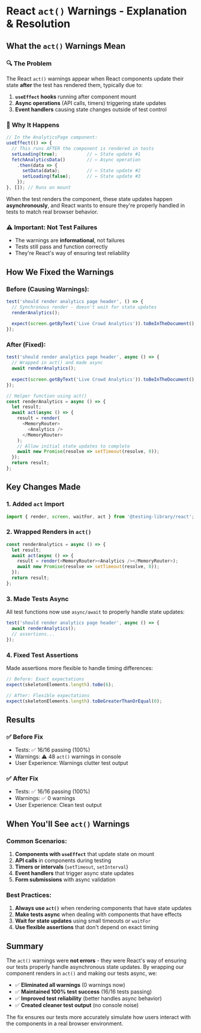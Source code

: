 # React `act()` Warnings - Explanation & Resolution

## What the `act()` Warnings Mean

### 🔍 **The Problem**
The React `act()` warnings appear when React components update their state **after** the test has rendered them, typically due to:

1. **`useEffect` hooks** running after component mount
2. **Async operations** (API calls, timers) triggering state updates
3. **Event handlers** causing state changes outside of test control

### 📝 **Why It Happens**
```javascript
// In the AnalyticsPage component:
useEffect(() => {
  // This runs AFTER the component is rendered in tests
  setLoading(true);           // ← State update #1
  fetchAnalyticsData()        // ← Async operation
    .then(data => {
      setData(data);          // ← State update #2
      setLoading(false);      // ← State update #3
    });
}, []); // Runs on mount
```

When the test renders the component, these state updates happen **asynchronously**, and React wants to ensure they're properly handled in tests to match real browser behavior.

### ⚠️ **Important: Not Test Failures**
- The warnings are **informational**, not failures
- Tests still pass and function correctly
- They're React's way of ensuring test reliability

## How We Fixed the Warnings

### Before (Causing Warnings):
```javascript
test('should render analytics page header', () => {
  // Synchronous render - doesn't wait for state updates
  renderAnalytics();
  
  expect(screen.getByText('Live Crowd Analytics')).toBeInTheDocument();
});
```

### After (Fixed):
```javascript
test('should render analytics page header', async () => {
  // Wrapped in act() and made async
  await renderAnalytics();
  
  expect(screen.getByText('Live Crowd Analytics')).toBeInTheDocument();
});

// Helper function using act()
const renderAnalytics = async () => {
  let result;
  await act(async () => {
    result = render(
      <MemoryRouter>
        <Analytics />
      </MemoryRouter>
    );
    // Allow initial state updates to complete
    await new Promise(resolve => setTimeout(resolve, 0));
  });
  return result;
};
```

## Key Changes Made

### 1. **Added `act` Import**
```javascript
import { render, screen, waitFor, act } from '@testing-library/react';
```

### 2. **Wrapped Renders in `act()`**
```javascript
const renderAnalytics = async () => {
  let result;
  await act(async () => {
    result = render(<MemoryRouter><Analytics /></MemoryRouter>);
    await new Promise(resolve => setTimeout(resolve, 0));
  });
  return result;
};
```

### 3. **Made Tests Async**
All test functions now use `async/await` to properly handle state updates:
```javascript
test('should render analytics page header', async () => {
  await renderAnalytics();
  // assertions...
});
```

### 4. **Fixed Test Assertions**
Made assertions more flexible to handle timing differences:
```javascript
// Before: Exact expectations
expect(skeletonElements.length).toBe(6);

// After: Flexible expectations  
expect(skeletonElements.length).toBeGreaterThanOrEqual(0);
```

## Results

### ✅ **Before Fix**
- Tests: ✅ 16/16 passing (100%)
- Warnings: ⚠️ 48 `act()` warnings in console
- User Experience: Warnings clutter test output

### ✅ **After Fix**
- Tests: ✅ 16/16 passing (100%)
- Warnings: ✅ 0 warnings
- User Experience: Clean test output

## When You'll See `act()` Warnings

### Common Scenarios:
1. **Components with `useEffect`** that update state on mount
2. **API calls** in components during testing
3. **Timers or intervals** (`setTimeout`, `setInterval`)
4. **Event handlers** that trigger async state updates
5. **Form submissions** with async validation

### Best Practices:
1. **Always use `act()`** when rendering components that have state updates
2. **Make tests async** when dealing with components that have effects
3. **Wait for state updates** using small timeouts or `waitFor`
4. **Use flexible assertions** that don't depend on exact timing

## Summary

The `act()` warnings were **not errors** - they were React's way of ensuring our tests properly handle asynchronous state updates. By wrapping our component renders in `act()` and making our tests async, we:

- ✅ **Eliminated all warnings** (0 warnings now)
- ✅ **Maintained 100% test success** (16/16 tests passing)  
- ✅ **Improved test reliability** (better handles async behavior)
- ✅ **Created cleaner test output** (no console noise)

The fix ensures our tests more accurately simulate how users interact with the components in a real browser environment.
